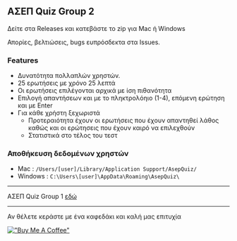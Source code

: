 ## ΑΣΕΠ Quiz Group 2
Δείτε στα Releases και κατεβάστε το zip για Mac ή Windows

Απορίες, βελτιώσεις, bugs ευπρόσδεκτα στα Issues.

### Features
- Δυνατότητα πολλαπλών χρηστών.
- 25 ερωτήσεις με χρόνο 25 λεπτά
- Οι ερωτήσεις επιλέγονται αρχικά με ίση πιθανότητα
- Επιλογή απαντήσεων και με το πληκτρολόηιο (1-4), επόμενη ερώτηση και με Enter
- Για κάθε χρήστη ξεχωριστά
  - Προτεραιότητα έχουν οι ερωτήσεις που έχουν απαντηθεί λάθος καθώς και οι ερώτησεις που έχουν καιρό να επιλεχθούν
  - Στατιστικά στο τέλος του τεστ   

### Αποθήκευση δεδομένων χρηστών
- Mac : `/Users/[user]/Library/Application Support/AsepQuiz/`
- Windows : `C:\Users\[user]\AppData\Roaming\AsepQuiz\`
---
ΑΣΕΠ Quiz Group 1 [εδώ](https://github.com/GDKO/asep_2025_group1)

---
Αν θέλετε κεράστε με ένα καφεδάκι και καλή μας επιτυχία

[!["Buy Me A Coffee"](https://www.buymeacoffee.com/assets/img/custom_images/orange_img.png)](https://www.buymeacoffee.com/gdko)

